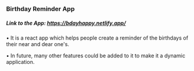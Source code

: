 ### Birthday Reminder App
##### Link to the App: https://bdayhappy.netlify.app/

• It is a react app which helps people create a reminder of the birthdays of their near and dear one's.

• In future, many other features could be added to it to make it a dynamic application.
